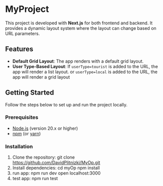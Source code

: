 # MyProject

This project is developed with **Next.js** for both frontend and backend. It provides a dynamic layout system where the layout can change based on URL parameters.

## Features

- **Default Grid Layout**: The app renders with a default grid layout.
- **User Type-Based Layout**: If `userType=tourist` is added to the URL, the app will render a list layout. or `userType=local` is added to the URL, the app will render a grid layout

## Getting Started

Follow the steps below to set up and run the project locally.

### Prerequisites

- [Node.js](https://nodejs.org/) (version 20.x or higher)
- [npm](https://www.npmjs.com/) (or [yarn](https://yarnpkg.com/))

### Installation

1. Clone the repository:
   git clone https://github.com/DavidPlitnizki/MyOp.git
2. Install dependencies:
   cd myOp npm install
3. run app:
    npm run dev
    open localhost:3000
4. test app:
    npm run test
